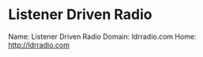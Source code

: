 
# Listener Driven Radio

Name: Listener Driven Radio
Domain: ldrradio.com
Home: http://ldrradio.com
